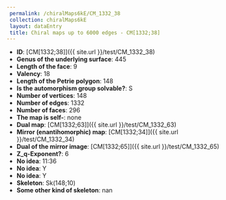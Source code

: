 ```yaml
--- 
 permalink: /chiralMaps6kE/CM_1332_38 
 collection: chiralMaps6kE
 layout: dataEntry
 title: Chiral maps up to 6000 edges - CM[1332;38]
---
```


- **ID**: [CM[1332;38]]({{ site.url }}/test/CM_1332_38)
- **Genus of the underlying surface**: 445
- **Length of the face**: 9
- **Valency**: 18
- **Length of the Petrie polygon**: 148
- **Is the automorphism group solvable?**: S
- **Number of vertices**: 148
- **Number of edges**: 1332
- **Number of faces**: 296
- **The map is self-**: none
- **Dual map**: [CM[1332;63]]({{ site.url }}/test/CM_1332_63)
- **Mirror (enantihomorphic) map**: [CM[1332;34]]({{ site.url }}/test/CM_1332_34)
- **Dual of the mirror image**: [CM[1332;65]]({{ site.url }}/test/CM_1332_65)
- **Z_q-Exponent?**: 6
- **No idea**:  11:36
- **No idea**: Y
- **No idea**: Y
- **Skeleton**: Sk(148;10)
- **Some other kind of skeleton**: nan
